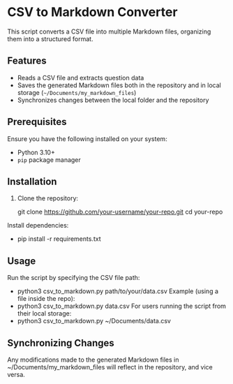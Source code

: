 # CSV to Markdown Converter  

This script converts a CSV file into multiple Markdown files, organizing them into a structured format.  

## Features  
- Reads a CSV file and extracts question data  
- Saves the generated Markdown files both in the repository and in local storage (`~/Documents/my_markdown_files`)  
- Synchronizes changes between the local folder and the repository  

## Prerequisites  
Ensure you have the following installed on your system:  
- Python 3.10+  
- `pip` package manager  

## Installation  
1. Clone the repository:  

   git clone https://github.com/your-username/your-repo.git
   cd your-repo
   
Install dependencies:
- pip install -r requirements.txt

## Usage
Run the script by specifying the CSV file path:
- python3 csv_to_markdown.py path/to/your/data.csv
Example (using a file inside the repo):
- python3 csv_to_markdown.py data.csv
For users running the script from their local storage:
- python3 csv_to_markdown.py ~/Documents/data.csv

## Synchronizing Changes
Any modifications made to the generated Markdown files in ~/Documents/my_markdown_files will reflect in the repository, and vice versa.

